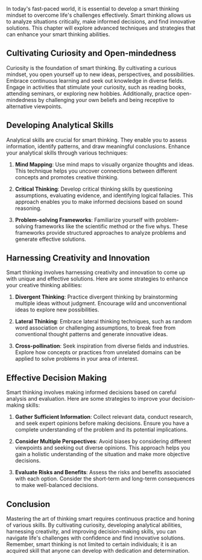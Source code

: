 
In today's fast-paced world, it is essential to develop a smart thinking mindset to overcome life's challenges effectively. Smart thinking allows us to analyze situations critically, make informed decisions, and find innovative solutions. This chapter will explore advanced techniques and strategies that can enhance your smart thinking abilities.

Cultivating Curiosity and Open-mindedness
-----------------------------------------

Curiosity is the foundation of smart thinking. By cultivating a curious mindset, you open yourself up to new ideas, perspectives, and possibilities. Embrace continuous learning and seek out knowledge in diverse fields. Engage in activities that stimulate your curiosity, such as reading books, attending seminars, or exploring new hobbies. Additionally, practice open-mindedness by challenging your own beliefs and being receptive to alternative viewpoints.

Developing Analytical Skills
----------------------------

Analytical skills are crucial for smart thinking. They enable you to assess information, identify patterns, and draw meaningful conclusions. Enhance your analytical skills through various techniques:

1. **Mind Mapping**: Use mind maps to visually organize thoughts and ideas. This technique helps you uncover connections between different concepts and promotes creative thinking.

2. **Critical Thinking**: Develop critical thinking skills by questioning assumptions, evaluating evidence, and identifying logical fallacies. This approach enables you to make informed decisions based on sound reasoning.

3. **Problem-solving Frameworks**: Familiarize yourself with problem-solving frameworks like the scientific method or the five whys. These frameworks provide structured approaches to analyze problems and generate effective solutions.

Harnessing Creativity and Innovation
------------------------------------

Smart thinking involves harnessing creativity and innovation to come up with unique and effective solutions. Here are some strategies to enhance your creative thinking abilities:

1. **Divergent Thinking**: Practice divergent thinking by brainstorming multiple ideas without judgment. Encourage wild and unconventional ideas to explore new possibilities.

2. **Lateral Thinking**: Embrace lateral thinking techniques, such as random word association or challenging assumptions, to break free from conventional thought patterns and generate innovative ideas.

3. **Cross-pollination**: Seek inspiration from diverse fields and industries. Explore how concepts or practices from unrelated domains can be applied to solve problems in your area of interest.

Effective Decision Making
-------------------------

Smart thinking involves making informed decisions based on careful analysis and evaluation. Here are some strategies to improve your decision-making skills:

1. **Gather Sufficient Information**: Collect relevant data, conduct research, and seek expert opinions before making decisions. Ensure you have a complete understanding of the problem and its potential implications.

2. **Consider Multiple Perspectives**: Avoid biases by considering different viewpoints and seeking out diverse opinions. This approach helps you gain a holistic understanding of the situation and make more objective decisions.

3. **Evaluate Risks and Benefits**: Assess the risks and benefits associated with each option. Consider the short-term and long-term consequences to make well-balanced decisions.

Conclusion
----------

Mastering the art of thinking smart requires continuous practice and honing of various skills. By cultivating curiosity, developing analytical abilities, harnessing creativity, and improving decision-making skills, you can navigate life's challenges with confidence and find innovative solutions. Remember, smart thinking is not limited to certain individuals; it is an acquired skill that anyone can develop with dedication and determination.
